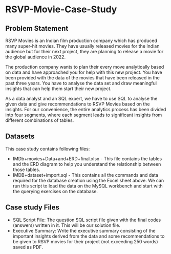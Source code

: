 # RSVP-Movie-Case-Study

## Problem Statement
RSVP Movies is an Indian film production company which has produced many super-hit movies. They have usually released movies for the Indian audience but for their next project, they are planning to release a movie for the global audience in 2022.

The production company wants to plan their every move analytically based on data and have approached you for help with this new project. You have been provided with the data of the movies that have been released in the past three years. You have to analyse the data set and draw meaningful insights that can help them start their new project. 

As a data analyst and an SQL expert, we have to use SQL to analyse the given data and give recommendations to RSVP Movies based on the insights. For our convenience, the entire analytics process has been divided into four segments, where each segment leads to significant insights from different combinations of tables.

## Datasets
This case study contains following files:
* IMDb+movies+Data+and+ERD+final.xlsx - This file contains the tables and the ERD diagram to help you understand the relationship between those tables.
* IMDB+dataset+import.sql - This contains all the commands and data required for the database creation using the Excel sheet above. We can run this script to load the data on the MySQL workbench and start with the querying exercises on the database.

## Case study Files
* SQL Script File: The question SQL script file given with the final codes (answers) written in it. This will be our solution file.
* Executive Summary: Write the executive summary consisting of the important insights derived from the data and some recommendations to be given to RSVP movies for their project (not exceeding 250 words) saved as PDF.

